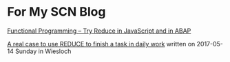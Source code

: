 # For My SCN Blog
[Functional Programming – Try Reduce in JavaScript and in ABAP](https://blogs.sap.com/2017/02/27/functional-programming-try-reduce-in-javascript-and-in-abap/)

[A real case to use REDUCE to finish a task in daily work](https://blogs.sap.com/2017/05/14/a-real-case-to-use-reduce-to-finish-a-task-in-daily-work/) written on 2017-05-14 Sunday in Wiesloch